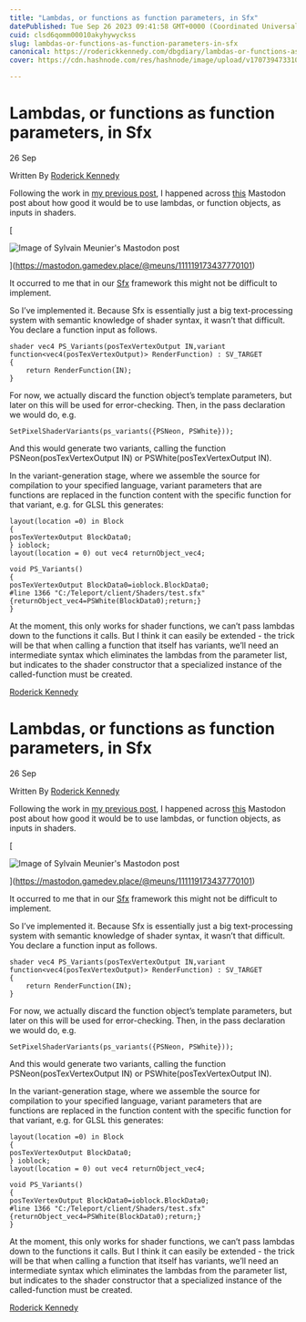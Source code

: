```yaml
---
title: "Lambdas, or functions as function parameters, in Sfx"
datePublished: Tue Sep 26 2023 09:41:58 GMT+0000 (Coordinated Universal Time)
cuid: clsd6qomm00010akyhywyckss
slug: lambdas-or-functions-as-function-parameters-in-sfx
canonical: https://roderickkennedy.com/dbgdiary/lambdas-or-functions-as-function-parameters-in-sfx
cover: https://cdn.hashnode.com/res/hashnode/image/upload/v1707394733104/a94b1760-9cff-4e6a-a84f-c00af4f24236.png

---
```


Lambdas, or functions as function parameters, in Sfx
====================================================

26 Sep

Written By [Roderick Kennedy](https://roderickkennedy.com/dbgdiary?author=5f08d2770b281846bf04ee3b)

Following the work in [my previous post](https://roderickkennedy.com/dbgdiary/the-sfx-shader-language-and-shader-variants), I happened across [this](https://mastodon.gamedev.place/@meuns/111119173437770101) Mastodon post about how good it would be to use lambdas, or function objects, as inputs in shaders.

[

![Image of Sylvain Meunier's Mastodon post](https://cdn.hashnode.com/res/hashnode/image/upload/v1707394730626/3b7b57b2-022a-451d-8ce5-cbe0e73178cf.png)



](https://mastodon.gamedev.place/@meuns/111119173437770101)

It occurred to me that in our [Sfx](https://github.com/simul/Platform/tree/main/Applications/Sfx) framework this might not be difficult to implement.

So I’ve implemented it. Because Sfx is essentially just a big text-processing system with semantic knowledge of shader syntax, it wasn’t that difficult. You declare a function input as follows.

    shader vec4 PS_Variants(posTexVertexOutput IN,variant function<vec4(posTexVertexOutput)> RenderFunction) : SV_TARGET
    {
        return RenderFunction(IN);
    }

For now, we actually discard the function object’s template parameters, but later on this will be used for error-checking. Then, in the pass declaration we would do, e.g.

    SetPixelShaderVariants(ps_variants({PSNeon, PSWhite}));

And this would generate two variants, calling the function PSNeon(posTexVertexOutput IN) or PSWhite(posTexVertexOutput IN).

In the variant-generation stage, where we assemble the source for compilation to your specified language, variant parameters that are functions are replaced in the function content with the specific function for that variant, e.g. for GLSL this generates:

    layout(location =0) in Block
    {
    posTexVertexOutput BlockData0;
    } ioblock;
    layout(location = 0) out vec4 returnObject_vec4;
    
    void PS_Variants()
    {
    posTexVertexOutput BlockData0=ioblock.BlockData0;
    #line 1366 "C:/Teleport/client/Shaders/test.sfx"
    {returnObject_vec4=PSWhite(BlockData0);return;}
    }

At the moment, this only works for shader functions, we can’t pass lambdas down to the functions it calls. But I think it can easily be extended - the trick will be that when calling a function that itself has variants, we’ll need an intermediate syntax which eliminates the lambdas from the parameter list, but indicates to the shader constructor that a specialized instance of the called-function must be created.

 [Roderick Kennedy](https://roderickkennedy.com/dbgdiary?author=5f08d2770b281846bf04ee3b)

Lambdas, or functions as function parameters, in Sfx
====================================================

26 Sep

Written By [Roderick Kennedy](https://roderickkennedy.com/dbgdiary?author=5f08d2770b281846bf04ee3b)

Following the work in [my previous post](https://roderickkennedy.com/dbgdiary/the-sfx-shader-language-and-shader-variants), I happened across [this](https://mastodon.gamedev.place/@meuns/111119173437770101) Mastodon post about how good it would be to use lambdas, or function objects, as inputs in shaders.

[

![Image of Sylvain Meunier's Mastodon post](https://cdn.hashnode.com/res/hashnode/image/upload/v1707394731665/41e8fd30-6f22-43db-ae85-4d85d3c95a16.png)



](https://mastodon.gamedev.place/@meuns/111119173437770101)

It occurred to me that in our [Sfx](https://github.com/simul/Platform/tree/main/Applications/Sfx) framework this might not be difficult to implement.

So I’ve implemented it. Because Sfx is essentially just a big text-processing system with semantic knowledge of shader syntax, it wasn’t that difficult. You declare a function input as follows.

    shader vec4 PS_Variants(posTexVertexOutput IN,variant function<vec4(posTexVertexOutput)> RenderFunction) : SV_TARGET
    {
        return RenderFunction(IN);
    }

For now, we actually discard the function object’s template parameters, but later on this will be used for error-checking. Then, in the pass declaration we would do, e.g.

    SetPixelShaderVariants(ps_variants({PSNeon, PSWhite}));

And this would generate two variants, calling the function PSNeon(posTexVertexOutput IN) or PSWhite(posTexVertexOutput IN).

In the variant-generation stage, where we assemble the source for compilation to your specified language, variant parameters that are functions are replaced in the function content with the specific function for that variant, e.g. for GLSL this generates:

    layout(location =0) in Block
    {
    posTexVertexOutput BlockData0;
    } ioblock;
    layout(location = 0) out vec4 returnObject_vec4;
    
    void PS_Variants()
    {
    posTexVertexOutput BlockData0=ioblock.BlockData0;
    #line 1366 "C:/Teleport/client/Shaders/test.sfx"
    {returnObject_vec4=PSWhite(BlockData0);return;}
    }

At the moment, this only works for shader functions, we can’t pass lambdas down to the functions it calls. But I think it can easily be extended - the trick will be that when calling a function that itself has variants, we’ll need an intermediate syntax which eliminates the lambdas from the parameter list, but indicates to the shader constructor that a specialized instance of the called-function must be created.

 [Roderick Kennedy](https://roderickkennedy.com/dbgdiary?author=5f08d2770b281846bf04ee3b)